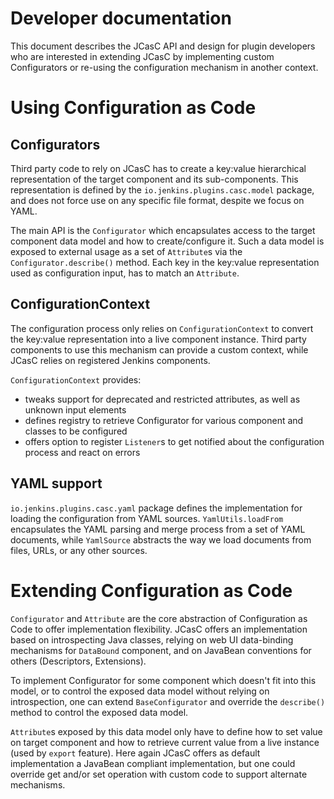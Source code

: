 # Developer documentation

This document describes the JCasC API and design for plugin developers who are interested in
extending JCasC by implementing custom Configurators or re-using the configuration mechanism
in another context.

# Using Configuration as Code

## Configurators

Third party code to rely on JCasC has to create a key:value hierarchical representation of the target
component and its sub-components. This representation is defined by the `io.jenkins.plugins.casc.model` package,
and does not force use on any specific file format, despite we focus on YAML.

The main API is the `Configurator` which encapsulates access to the target component data model and how to create/configure it.
Such a data model is exposed to external usage as a set of `Attribute`s via the `Configurator.describe()` method.
Each key in the key:value representation used as configuration input, has to match an `Attribute`.

## ConfigurationContext

The configuration process only relies on `ConfigurationContext` to convert the key:value representation into a live
component instance. Third party components to use this mechanism can provide a custom context, while
JCasC relies on registered Jenkins components.

`ConfigurationContext` provides:

- tweaks support for deprecated and restricted attributes, as well as unknown input elements
- defines registry to retrieve Configurator for various component and classes to be configured
- offers option to register `Listener`s to get notified about the configuration process and react on errors

## YAML support

`io.jenkins.plugins.casc.yaml` package defines the implementation for loading the configuration from YAML sources.
`YamlUtils.loadFrom` encapsulates the YAML parsing and merge process from a set of YAML documents, while `YamlSource`
abstracts the way we load documents from files, URLs, or any other sources.

# Extending Configuration as Code

`Configurator` and `Attribute` are the core abstraction of Configuration as Code to offer implementation flexibility.
JCasC offers an implementation based on introspecting Java classes, relying on web UI data-binding
mechanisms for `DataBound` component, and on JavaBean conventions for others (Descriptors, Extensions).

To implement Configurator for some component which doesn't fit into this model, or to control the exposed data
model without relying on introspection, one can extend `BaseConfigurator` and override the `describe()` method to
control the exposed data model.

`Attribute`s exposed by this data model only have to define how to set value on target component and how to retrieve
current value from a live instance (used by `export` feature). Here again JCasC offers as default
implementation a JavaBean compliant implementation, but one could override get and/or set operation with custom
code to support alternate mechanisms.
